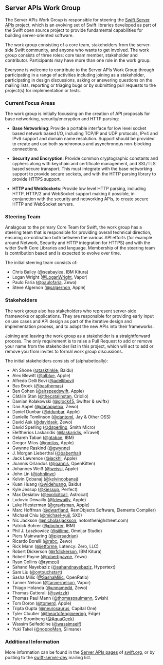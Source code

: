 ## Server APIs Work Group

The Server APIs Work Group is responsible for steering the [Swift Server APIs](http://swift.org/server-apis/) project, which is an evolving set of Swift libraries developed as part of the Swift open source project to provide fundamental capabilities for building server-oriented software.

The work group consisting of a core team, stakeholders from the server-side Swift community, and anyone who wants to get involved. The work group consists of three roles: core team member, stakeholder and contributor. Participants may have more than one role in the work group.

Everyone is welcome to contribute to the Server APIs Work Group through participating in a range of activities including joining as a stakeholder, participating in design discussions, asking or answering questions on the mailing lists, reporting or triaging bugs or by submitting pull requests to the project(s) for implementation or tests.

### <a name="focus-areas"></a>Current Focus Areas
The work group is initially focussing on the creation of API proposals for base networking, security/encryption and HTTP parsing:

* **Base Networking**: Provide a portable interface for low level socket based network based I/O, including TCP/IP and UDP protocols, IPv4 and IPv6 support and domain name resolution. Support should be provided to create and use both synchronous and asynchronous non-blocking connections.

* **Security and Encryption**: Provide common cryptographic constants and cyphers along with keychain and certificate management, and SSL/TLS based secure transport. This must integrate with the base networking support to provide secure sockets, and with the HTTP parsing library to provide HTTPS support.

* **HTTP and WebSockets**: Provide low level HTTP parsing, including HTTP, HTTP/2 and WebSocket support making it possible, in conjunction with the security and networking APIs, to create secure HTTP and WebSocket servers.

### <a name="steering-team"></a>Steering Team
Analagous to the primary Core Team for Swift, the work group has a steering team that is responsible for providing overall technical direction, ensuring co-ordination both between the various API efforts (for example around Network, Security and HTTP integration for HTTPS) and with the wider Swift Core Libraries and language. Membership of the steering team is contribution based and is expected to evolve over time.

The initial steering team consists of:

* Chris Bailey ([@seabaylea](https://github.com/seabaylea), IBM Kitura)
* Logan Wright ([@LoganWright](https://github.com/LoganWright), Vapor)
* Paulo Faria  ([@paulofaria](https://github.com/paulofaria), Zewo)
* Steve Algernon ([@salgernon](https://github.com/salgernon), Apple)

### <a name="stakeholders"></a>Stakeholders
The work group also has stakeholders who represent server-side frameworks or applications. They are responsible for providing early input on use cases and API design as part of the iterative design and implementation process, and to adopt the new APIs into their frameworks.

Joining and leaving the work group as a stakeholder is a straightforward process. The only requirement is to raise a Pull Request to add or remove your name from the stakeholder list in this project, which will act to add or remove you from invites to formal work group discussions.

The initial stakeholders consists of (alphabetically):

* Ah Shone ([@tasktinkle](https://github.com/tasktinkle), Baidu)
* Alex Blewitt ([@alblue](https://github.com/alblue), Apple)
* Alfredo Delli Bovi ([@adellibovi](https://github.com/adellibovi))
* Bas Broek ([@basthomas](https://github.com/basthomas))
* Ben Cohen ([@airspeedswift](http://github.com/airspeedswift), Apple)
* Cătălin Stan ([@thecatalinstan](https://github.com/thecatalinstan), Criollo)
* Damian Kolakowski ([@glock45](https://github.com/glock45), Swifter & swiftx)
* Dan Appel ([@danappelxx](https://github.com/danappelxx), Zewo)
* Daniel Dunbar ([@ddunbar](https://github.com/ddunbar), Apple)
* Danielle Tomlinson ([@dantoml](https://github.com/dantoml), Jay & Other OSS)
* David Ask ([@davidask](https://github.com/davidask), Zewo)
* David Sperling ([@dsperling](https://github.com/dsperling), Smith Micro)
* Eleftherios Laskaridis ([@laskaridis](https://github.com/laskaridis), eTravel)
* Gelareh Taban ([@gtaban](https://github.com/gtaban), IBM)
* Gregor Milos ([@gmilos](https://github.com/gmilos), Apple)
* Gwynne Raskind ([@gwynne](https://github.com/gwynne))
* J. Morgan Lieberthal ([@baberthal](https://github.com/baberthal))
* Jack Lawrence ([@jackhl](https://github.com/jackhl), Apple)
* Joannis Orlandos ([@joannis](https://github.com/joannis), OpenKitten)
* Johannes Weiß ([@weissi](https://github.com/weissi), Apple)
* John Lin ([@johnlinvc](https://github.com/johnlinvc))
* Kelvin Çobanaj ([@kelvincobanaj](https://github.com/kelvincobanaj))
* Kuan Huang ([@widehuang](https://github.com/Widehuang), Baidu)
* Kyle Jessup ([@kjessup](https://github.com/kjessup), Perfect)
* Max Desiatov ([@explicitcall](https://github.com/explicitcall), Astrocat)
* Ludovic Dewailly ([@ldewailly](https://github.com/ldewailly), Apple)
* Luke Hiesterman ([@gravisman](https://github.com/gravisman), Apple)
* Marc Hoffman ([@dwarfland](https://github.com/dwarfland), RemObjects Software, Elements Compiler)
* Michael Chiu ([@michael-yuji](https://github.com/michael-yuji), SX0)
* Nic Jackson ([@nicholasjackson](https://github.com/nicholasjackson), notonthehighstreet.com)
* Patrick Bohrer ([@pbohrer](https://github.com/pbohrer), IBM)
* Phil J. Łaszkowicz ([@siilime](https://github.com/siilime), Omnijar Studio)
* Piers Mainwaring ([@piersadrian](https://github.com/piersadrian))
* Ricardo Borelli ([@rabc](https://github.com/rabc), Zewo)
* Rick Mann ([@jetforme](https://github.com/jetforme), Latency: Zero, LLC)
* Robert Dickerson ([@rfdickerson](https://github.com/rfdickerson), IBM Kitura)
* Robert Payne ([@robertjpayne](https://github.com/robertjpayne), Zewo)
* Ryan Collins ([@rymcol](https://github.com/rymcol))
* Sahand Nayebaziz ([@sahandnayebaziz](https://github.com/sahandnayebaziz), Hypertext)
* Sam Liu ([@ontouchstart](https://github.com/ontouchstart))
* Sasha Milic ([@SashaMilic](https://github.com/sashamilic), OpenRatio)
* Tanner Nelson ([@tannernelson](https://github.com/tannernelson), Vapor)
* Thiago Holanda ([@unnamedd](https://github.com/unnamedd), Zewo)
* Thomas Catterall ([@swizzlr](https://github.com/swizzlr))
* Thomas Paul Mann ([@thomaspaulmann](https://github.com/thomaspaulmann), Swish)
* Tom Doron ([@tomerd](https://github.com/tomerd), Apple)
* Tripta Gupta ([@neurosaurus](https://github.com/neurosaurus), Capital One)
* Tyler Cloutier ([@theartofengineering](https://github.com/theartofengineering), Edge)
* Tyler Stromberg ([@AquaGeek](https://github.com/AquaGeek))
* Wassim Seifeddine  ([@wassimseif](https://github.com/wassimseif))
* Yuki Takei ([@noppoMan](https://github.com/noppoMan), Slimane)


### Additional Information
More information can be found in the [Server APIs pages](http://swift.org/server-apis/) of [swift.org](http://swift.org), or by posting to the [swift-server-dev](https://lists.swift.org/mailman/listinfo/swift-server-dev) mailing list.
